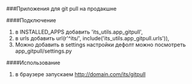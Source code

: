 ###Приложения для git pull на продакшне


####Подключение 
1) в INSTALLED_APPS добавить 'its_utils.app_gitpull',
2) в urls добавить
url(r'^its/', include('its_utils.app_gitpull.urls')),
3) Можно добавить в settings настройки
дефолт можно посмотреть app_gitpull/settings.py

####Использование
1) в браузере запускаем http://domain.com/its/gitpull

